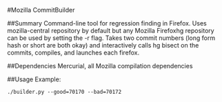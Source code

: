 #Mozilla CommitBuilder

##Summary
Command-line tool for regression finding in Firefox. Uses mozilla-central repository by default but any Mozilla Firefoxhg repository can be used by setting the -r flag. Takes two commit numbers (long form hash or short are both okay) and interactively calls hg bisect on the commits, compiles, and launches each firefox.

##Dependencies
Mercurial, all Mozilla compilation dependencies

##Usage
Example:

`./builder.py --good=70170 --bad=70172`
